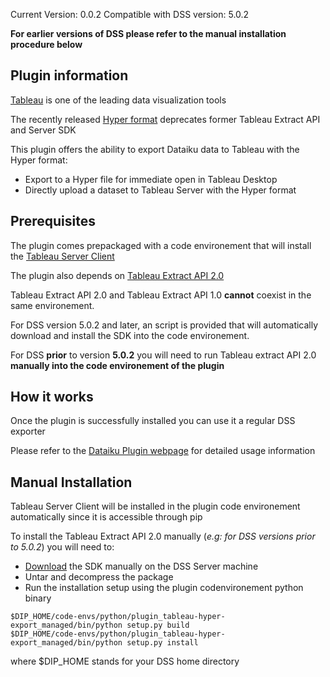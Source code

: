 Current Version: 0.0.2
Compatible with DSS version: 5.0.2

**For earlier versions of DSS please refer to the manual installation procedure below**

## Plugin information

[Tableau](https://tableau.com) is one of the leading data visualization tools

The recently released [Hyper format](https://www.tableau.com/about/blog/2018/1/onboarding-your-team-hyper-79398) deprecates former Tableau Extract API and Server SDK

This plugin offers the ability to export Dataiku data to Tableau with the Hyper format:

* Export to a Hyper file for immediate open in Tableau Desktop
* Directly upload a dataset to Tableau Server with the Hyper format

## Prerequisites

The plugin comes prepackaged with a code environement that will install the [Tableau Server Client](https://tableau.github.io/server-client-python/)

The plugin also depends on [Tableau Extract API 2.0](https://onlinehelp.tableau.com/current/api/extract_api/en-us/help.htm)

Tableau Extract API 2.0 and Tableau Extract API 1.0 **cannot** coexist in the same environement.

For DSS version 5.0.2 and later, an script is provided that will automatically download and install the SDK into the code environement.

For DSS **prior** to version **5.0.2** you will need to run Tableau extract API 2.0 **manually into the code environement of the plugin**

## How it works

Once the plugin is successfully installed you can use it a regular DSS exporter

Please refer to the [Dataiku Plugin webpage](https://www.dataiku.com/dss/plugins/info/tableau-hyper-extract.html) for detailed usage information

## Manual Installation

Tableau Server Client will be installed in the plugin code environement automatically since it is accessible through pip

To install the Tableau Extract API 2.0 manually (_e.g: for DSS versions prior to 5.0.2_) you will need to:

* [Download](https://onlinehelp.tableau.com/current/api/extract_api/en-us/Extract/extract_api_installing.htm#downloading) the SDK manually on the DSS Server machine
* Untar and decompress the package
* Run the installation setup using the plugin codenvironement python binary

```
$DIP_HOME/code-envs/python/plugin_tableau-hyper-export_managed/bin/python setup.py build
$DIP_HOME/code-envs/python/plugin_tableau-hyper-export_managed/bin/python setup.py install
```

where $DIP_HOME stands for your DSS home directory


